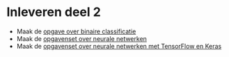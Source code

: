 # Inleveren deel 2

* Maak de [opgave over binaire classificatie](opgave2-1.md)
* Maak de [opgavenset over neurale netwerken](opgave2-2.md)
* Maak de [opgavenset over neurale netwerken met TensorFlow en Keras](opgave2-3.md)
